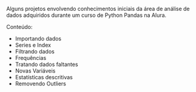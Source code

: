 Alguns projetos envolvendo conhecimentos iniciais da área de análise de dados adquiridos durante um curso de Python Pandas na Alura.


Conteúdo:
- Importando dados
- Series e Index
- Filtrando dados
- Frequências
- Tratando dados faltantes
- Novas Variáveis
- Estatísticas descritivas
- Removendo Outliers

